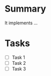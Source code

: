 # Summary <!-- 간단한 요약. -->

It implements ...

# Tasks <!-- 해야 할 태스크 체크리스트로 만들기 -->

- [ ] Task 1
- [ ] Task 2
- [ ] Task 3
